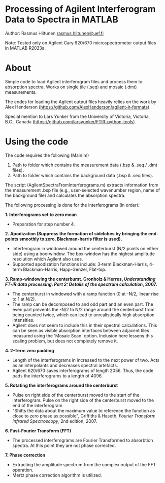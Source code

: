 # Processing of Agilent Interferogram Data to Spectra in MATLAB
Author: Rasmus Hiltunen <rasmus.hiltunen@uef.fi>

Note: Tested only on Agilent Cary 620/670 microspectrometer output files in MATLAB R2023a.

# About
Simple code to load Agilent interferogram files and process them to absorption spectra. Works on single tile (.seq) and mosaic (.dmt) measurements.

The codes for loading the Agilent output files heavily relies on the work by Alex Henderson (<https://github.com/AlexHenderson/agilent-ir-formats>).

Special mention to Lars Yunker from the University of Victoria, Victoria, B.C., Canada (<https://github.com/larsyunker/FTIR-python-tools>).

# Using the code
The code requires the following (Main.m)
1. Path to folder which contains the measurement data (.bsp & .seq / .dmt files).
2. Path to folder which contains the background data (.bsp & .seq files).

The script (AgilentSpectraFromInterferograms.m) extracts information from the measurement .bsp file (e.g., user-selected wavenumber region, name of the background file) and calculates the absorption spectra.

The following processing is done for the interferograms (in order):

**1. Interferograms set to zero mean**
  - Preparation for step number 4.

**2. Apodization (Suppress the formation of sidelobes by bringing the end-points smoothly to zero. Blackman-harris filter is used).**
 - Interferogram in windowed around the centerburst (N/2 points on either side) using a box-window. The box-window has the highest amplitude resolution which Agilent also uses.
 - Supported apodization functions include: 3-term Blackman-Harris, 4-term Blackman-Harris, Happ-Genzel, Flat-top.

**3. Ramp-windowing the centerburst. Gronholz & Herres, _Understanding FT-IR data processing. Part 2: Details of the spectrum calculation_, 2007.**
 - The centerburst in windowed with a ramp function (0 at -N/2, linear rise to 1 at N/2).
 - The ramp can be decomposed to and odd part and an even part. The even part prevents the -N/2 to N/2 range around the centerburst from being counted twice, which can lead to unrealistically high absorption intensities.
 - Agilent does not seem to include this in their spectral calculations. This can be seen as visible absorption interfaces between adjacent tiles measured using the 'Mosaic Scan' option. Inclusion here lessens this scaling problem, but does not completely remove it.

**4. 2-Term zero padding**
  - Length of the interferograms in increased to the next power of two. Acts as an interpolants and decreases spectral artefacts.
  - Agilent 620/670 saves interferograms of length 2056. Thus, the code pads the interferograms to a length of 4096.
    
**5. Rotating the interferograms around the centerburst**
  - Pulse on right side of the centerburst moved to the start of the interferogram. Pulse on the right side of the centerburst moved to the end of the interferogram.
  - "Shifts the data about the maximum value to reference the function as close to zero phase as possible", Griffiths & Haseth, _Fourier Transform Infrared Spectroscopy_, 2nd edition, 2007.

**6. Fast-Fourier Transform (FFT)**
  - The processed interferograms are Fourier Transformed to absorbtion spectra. At this point they are not phase corrected.

**7. Phase correction**
  - Extracting the amplitude spectrum from the complex output of the FFT operation.
  - Mertz phase correction algorithm is utilized.

